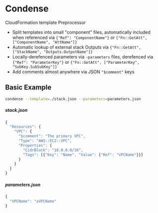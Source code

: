 # Condense

CloudFormation template Preprocessor

 * Split templates into small "component" files, automatically included when referenced via `{"Ref": "ComponentName"}` or `{"Fn::GetAtt", ["ComponentName", "AttName"]}`
 * Automatic lookup of external stack Outputs via `{"Fn::GetAtt", ["StackName", "Outputs.OutputName"]}`
 * Locally-derefenced parameters via `-parameters` files, derefenced via `{"Ref": "ParameterKey"}` or `{"Fn::GetAtt", ["ParameterKey", "SubKey.SubSubKey"]}`
 * Add comments almost anywhere via JSON `"$comment"` keys


## Basic Example
```bash
condense --template=./stack.json --parameters=parameters.json
```
##### stack.json
```javascript
{
  "Resources": {
    "VPC": {
      "$comment": "The primary VPC",
      "Type": "AWS::EC2::VPC",
      "Properties": {
        "CidrBlock": "10.0.0.0/16",
        "Tags": [{"Key": "Name", "Value": {"Ref": "VPCName"}}]
      }
    }
  }
}
```
##### parameters.json
```javascript
{
  "VPCName": "aVPCName"
}
```
